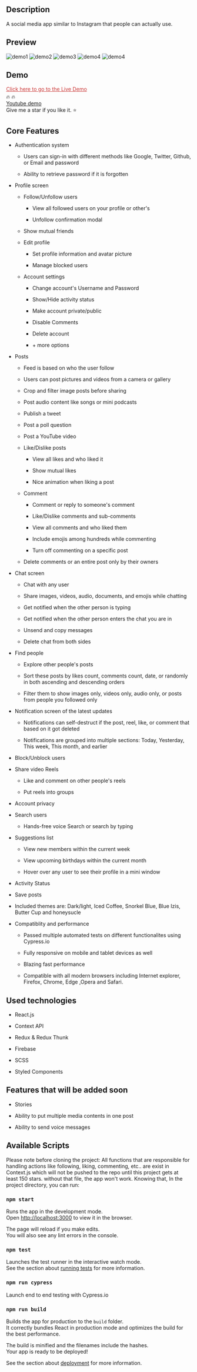 <h2>Description</h2>
A social media app similar to Instagram that people can actually use.

<h2>Preview</h2>


<img src="/Screenshots/Capture1.png" alt="demo1"/>

<img src="/Screenshots/Capture2.png" alt="demo2"/>

<img src="/Screenshots/Capture4.png" alt="demo3"/>

<img src="/Screenshots/Capture5.png" alt="demo4"/>

<img src="/Screenshots/Capture3.gif" alt="demo4"/>

<h2>Demo</h2>

<a href="https://instagram-clone-21d9b.web.app" style="color: #cb3837; display: block; margin-bottom: 4px;">Click here to go to the Live Demo</a> 🔥 🔥 <br/>
<a href="https://www.youtube.com/watch?v=hODQDV1sJJs">Youtube demo</a> <br/>
Give me a star if you like it. ⭐

<h2>Core Features</h2>

 <ul class="bullet--1">
                                             <li><p>Authentication system</p>
                                              <ul class="bullet--2">
                                               <li><p>Users can sign-in with different methods like Google, Twitter, Github, or Email and password</p></li>
                                               <li><p>Ability to retrieve password if it is forgotten </p></li>
                                              </ul>
                                               </li>
                                            <li><p>Profile screen</p>
                                                <ul class="bullet--2">
                                                    <li> <p>Follow/Unfollow users
                                                        <ul>
                                                            <li class="bullet--3"><p>View all followed users on your profile or other's</p></li>
                                                            <li class="bullet--3"><p>Unfollow confirmation modal</p></li>
                                                        </ul>
                                                        </p>
                                                    </li>
                                                    <li><p>Show mutual friends</p></li>
                                                    <li><p>Edit profile</p>
                                                            <ul>
                                                                <li class="bullet--3"><p>Set profile information and avatar picture</p></li>
                                                                <li class="bullet--3"><p>Manage blocked users</p></li>
                                                            </ul>
                                                        </li>
                                                    <li><p>Account settings</p></li>
                                                     <ul>
                                                             <li class="bullet--3"><p>Change account's Username and Password</p></li>
                                                             <li class="bullet--3"><p>Show/Hide activity status</p></li>
                                                             <li class="bullet--3"><p>Make account private/public </p></li>
                                                             <li class="bullet--3"><p>Disable Comments</p></li>
                                                             <li class="bullet--3"><p>Delete account</p></li>
                                                             <li class="bullet--3"><p> + more options</p></li>
                                                    </ul>
                                                </ul>
                                            </li>
                                            <li><p>Posts</p>
                                                <ul class="bullet--2">
                                                    <li><p>Feed is based on who the user follow</p></li>
                                                    <li><p>Users can post pictures and videos from a camera or gallery</p></li>
                                                    <li><p>Crop and filter image posts before sharing</p></li>
                                                    <li><p>Post audio content like songs or mini podcasts</p></li>
                                                    <li><p>Publish a tweet</p></li>
                                                    <li><p>Post a poll question</p></li>
                                                    <li><p>Post a YouTube video</p></li>
                                                    <li><p>Like/Dislike posts
                                                        <ul class="bullet--3">
                                                            <li><p>View all likes and who liked it</p></li>
                                                            <li><p>Show mutual likes</p></li>
                                                            <li><p>Nice animation when liking a post</p></li>
                                                        </ul>
                                                        </p>
                                                    </li>
                                                    <li><p>Comment
                                                            <ul class="bullet--3">
                                                                <li><p>Comment or reply to someone's comment</p></li>
                                                                <li><p>Like/Dislike comments and sub-comments</p></li>
                                                                <li><p>View all comments and who liked them</p></li>
                                                                <li><p>Include emojis among hundreds while commenting</p></li>
                                                                 <li><p>Turn off commenting on a specific post</p></li>
                                                            </ul>
                                                        </p>
                                                    </li>
                                                    <li><p>Delete comments or an entire post only by their owners </p>
                                                    </li>
                                                </ul>
                                            </li>
                                            <li>
                                                <p>Chat screen</p>
                                                <ul class="bullet--2">
                                                    <li><p>Chat with any user</p></li>
                                                    <li><p>Share images, videos, audio, documents, and emojis while chatting</p></li>
                                                    <li><p>Get notified when the other person is typing</p></li>
                                                    <li><p>Get notified when the other person enters the chat you are in</p></li>
                                                    <li><p>Unsend and copy messages</p></li>
                                                    <li><p>Delete chat from both sides</p></li>
                                                </ul>
                                            </li>
                                             <li>
                                                <p>Find people</p>
                                                <ul class="bullet--2">
                                                    <li><p>Explore other people's posts</p></li>
                                                    <li><p>Sort these posts by likes count, comments count, date, or randomly in both ascending and descending orders</p></li>
                                                    <li><p>Filter them to show images only, videos only, audio only, or posts from people you followed only</p></li>
                                                </ul>
                                            </li>
                                            <li>
                                                <p>Notification screen of the latest updates</p>
                                                <ul class="bullet--2">
                                                 <li><p>Notifications can self-destruct if the post, reel, like, or comment that based on it got deleted</p></li>
                                                  <li><p>Notifications are grouped into multiple sections: Today, Yesterday, This week, This month, and earlier</p></li>
                                                </ul>
                                            </li>
                                            <li><p>Block/Unblock users</p></li>
                                            <li><p>Share video Reels</p>
                                                       <ul class="bullet--2">
                                                          <li><p>Like and comment on other people's reels</p></li>
                                                          <li><p>Put reels into groups</p></li>
                                                    </ul>
                                            </li>
                                            <li><p>Account privacy</p></li>
                                            <li><p>Search users</p>
                                                <ul class="bullet--2">
                                                 <li><p>Hands-free voice Search or search by typing</p></li>
                                                </ul>
                                            </li>
                                            <li>
                                                <p>Suggestions list</p>
                                                <ul class="bullet--2">
                                                 <li><p>View new members within the current week</p></li>
                                                 <li><p>View upcoming birthdays within the current month</p></li>
                                                  <li><p>Hover over any user to see their profile in a mini window</p></li>
                                                </ul>
                                            </li>
                                            <li><p>Activity Status</p></li>
                                            <li><p>Save posts</p></li>
                                            <li><p>Included themes are: Dark/light, Iced Coffee, Snorkel Blue, Blue Izis, Butter Cup and honeysucle</p></li>
                                            <li>
                                                <p>Compatiblity and performance</p>
                                                 <ul class="bullet--2">
                                                    <li><p>Passed multiple automated tests on different functionalites using Cypress.io</p></li>
                                                    <li><p>Fully responsive on mobile and tablet devices as well</p></li>
                                                    <li><p>Blazing fast performance</p></li>
                                                    <li><p>Compatible with all modern browsers including Internet explorer, Firefox, Chrome, Edge ,Opera and Safari.</p></li>
                                                </ul>
                                            </li>
                                        </ul>
 <h2>Used technologies</h2>    
  <ul class="bullet--1">
                                                    <li><p>React.js</p></li>
                                                    <li><p>Context API</p></li>
                                                    <li><p>Redux & Redux Thunk</p></li>
                                                    <li><p>Firebase</p></li>
                                                    <li><p>SCSS</p></li>
                                                    <li><p>Styled Components</p></li>
                                                </ul>
  <h2>Features that will be added soon</h2>  
   <ul class="bullet--1">
    <li><p>Stories</p></li>
    <li><p>Ability to put multiple media contents in one post</p></li>
    <li><p>Ability to send voice messages</p></li>
   </ul>

## Available Scripts
Please note before cloning the project: All functions that are responsible for handling actions like following, liking, commenting, etc.. are exist in Context.js which will not be pushed to the repo until this project gets at least 150 stars. without that file, the app won't work.
Knowing that, In the project directory, you can run:

### `npm start`

Runs the app in the development mode.<br />
Open [http://localhost:3000](http://localhost:3000) to view it in the browser.

The page will reload if you make edits.<br />
You will also see any lint errors in the console.

### `npm test`

Launches the test runner in the interactive watch mode.<br />
See the section about [running tests](https://facebook.github.io/create-react-app/docs/running-tests) for more information.

### `npm run cypress`

Launch end to end testing with Cypress.io
### `npm run build`

Builds the app for production to the `build` folder.<br />
It correctly bundles React in production mode and optimizes the build for the best performance.

The build is minified and the filenames include the hashes.<br />
Your app is ready to be deployed!

See the section about [deployment](https://facebook.github.io/create-react-app/docs/deployment) for more information.

